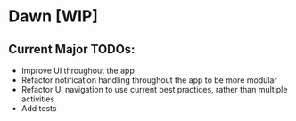 # Dawn [WIP]

## Current Major TODOs:
- Improve UI throughout the app
- Refactor notification handling throughout the app to be more modular
- Refactor UI navigation to use current best practices, rather than multiple activities
- Add tests
